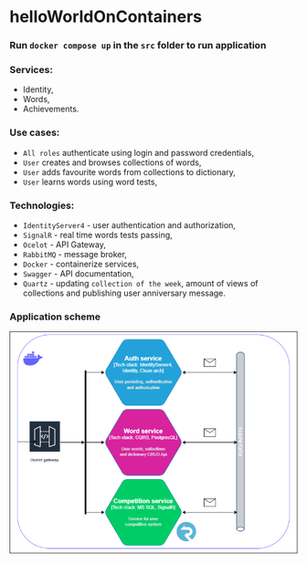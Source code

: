 # helloWorldOnContainers
### Run `docker compose up` in the `src` folder to run application 

### Services:
* Identity,
* Words,
* Achievements.

### Use cases:
* `All roles` authenticate using login and password credentials,
* `User` creates and browses collections of words,
* `User` adds favourite words from collections to dictionary,
* `User` learns words using word tests,

### Technologies:
* `IdentityServer4` - user authentication and authorization,
* `SignalR` - real time words tests passing,
* `Ocelot` - API Gateway,
* `RabbitMQ` - message broker,
* `Docker` - containerize services,
* `Swagger` - API documentation,
* `Quartz` - updating `collection of the week`, amount of views of collections and publishing user anniversary message.

### Application scheme<br>
![alt text](helloWorldOnContainers.drawio.png)
